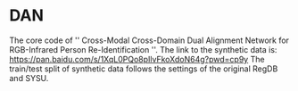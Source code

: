# DAN
The core code of '' Cross-Modal Cross-Domain Dual Alignment Network for RGB-Infrared Person Re-Identification ''.
The link to the synthetic data is: https://pan.baidu.com/s/1XqL0PQo8pIlvFkoXdoN64g?pwd=cp9y The train/test split of synthetic data follows the settings of the original RegDB and SYSU.
